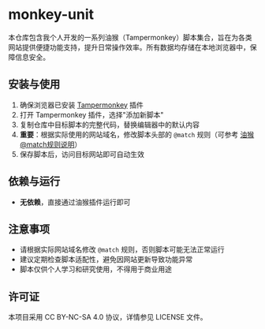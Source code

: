 # monkey-unit

本仓库包含我个人开发的一系列油猴（Tampermonkey）脚本集合，旨在为各类网站提供便捷功能支持，提升日常操作效率。所有数据均存储在本地浏览器中，保障信息安全。

## 安装与使用

1. 确保浏览器已安装 [Tampermonkey](https://www.tampermonkey.net/) 插件
2. 打开 Tampermonkey 插件，选择"添加新脚本"
3. 复制仓库中目标脚本的完整代码，替换编辑器中的默认内容
4. **重要**：根据实际使用的网站域名，修改脚本头部的 `@match` 规则（可参考 [油猴@match规则说明](https://www.tampermonkey.net/documentation.php#_match)）
5. 保存脚本后，访问目标网站即可自动生效

## 依赖与运行

- **无依赖**，直接通过油猴插件运行即可

## 注意事项

- 请根据实际网站域名修改 `@match` 规则，否则脚本可能无法正常运行
- 建议定期检查脚本适配性，避免因网站更新导致功能异常
- 脚本仅供个人学习和研究使用，不得用于商业用途

## 许可证

本项目采用 CC BY-NC-SA 4.0 协议，详情参见 LICENSE 文件。